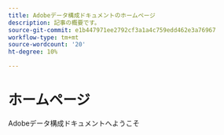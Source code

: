 ```yaml
---
title: Adobeデータ構成ドキュメントのホームページ
description: 記事の概要です。
source-git-commit: e1b447971ee2792cf3a1a4c759edd462e3a76967
workflow-type: tm+mt
source-wordcount: '20'
ht-degree: 10%

---
```



# ホームページ

Adobeデータ構成ドキュメントへようこそ


<!--
This is the landing page of the user guide. It should be the first list item in the TOC.md file.

See other user landing pages to get ideas.
-->

